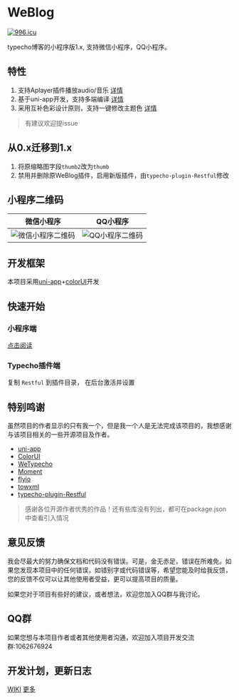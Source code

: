 # WeBlog

<a href="https://996.icu"><img src="https://img.shields.io/badge/link-996.icu-red.svg" alt="996.icu" /></a>

typecho博客的小程序版1.x, 支持微信小程序，QQ小程序。

## 特性

1. 支持Aplayer插件播放audio/音乐 [详情](https://www.thinkmoon.cn/20191122/cid=555.html#article-header-1)
2. 基于uni-app开发，支持多端编译 [详情](https://www.thinkmoon.cn/20191122/cid=555.html#article-header-2)
3. 采用互补色彩设计原则，支持一键修改主题色 [详情](https://www.thinkmoon.cn/20191122/cid=555.html#article-header-3)

> 有建议欢迎提issue

## 从0.x迁移到1.x

1. 将原缩略图字段`thumb2`改为`thumb`
2. 禁用并删除原WeBlog插件，启用新版插件，由`typecho-plugin-Restful`修改

## 小程序二维码

|  微信小程序   | QQ小程序 |
|  ----  | ----  |
| ![微信小程序二维码][2]  | ![QQ小程序二维码][3] |

## 开发框架

本项目采用[uni-app](https://uniapp.dcloud.io/component/README)+[colorUI](https://github.com/weilanwl/ColorUI)开发

## 快速开始

### 小程序端

[点击阅读](https://github.com/thinkmoon/WeBlog/tree/v1.x/uni-app-cli)

### Typecho插件端

复制 `Restful` 到插件目录， 在后台激活并设置

## 特别鸣谢

虽然项目的作者显示的只有我一个，但是我一个人是无法完成该项目的，我想感谢与该项目相关的一些开源项目及作者。

* [uni-app](https://github.com/dcloudio/uni-app)
* [ColorUI](https://github.com/weilanwl/ColorUI)
* [WeTypecho](https://github.com/MingliangLu/WeTypecho)
* [Moment](https://momentjs.com/)
* [flyio](https://github.com/wendux/fly)
* [towxml](https://github.com/sbfkcel/towxml)
* [typecho-plugin-Restful](https://github.com/moefront/typecho-plugin-Restful)

> 感谢各位开源作者优秀的作品！还有些库没有列出，都可在package.json中查看引入情况

## 意见反馈

我会尽最大的努力确保文档和代码没有错误。可是，金无赤足，错误在所难免。如果您发现本项目中的任何错误，如错别字或代码错误等，希望您能及时给我反馈，您的反馈不仅可以让其他使用者受益，更可以提高项目的质量。

如果您对于项目有些好的建议，或者想法，欢迎您加入QQ群与我讨论。

## QQ群

如果您想与本项目作者或者其他使用者沟通，欢迎加入项目开发交流群:1062676924

## 开发计划，更新日志

[WIKI](https://github.com/thinkmoon/WeBlog/wiki) 
[更多](https://www.thinkmoon.cn/20191122/cid=555.html)

  [2]: https://blog.cdn.thinkmoon.cn/blog/typecho/2019-11-22T07:58:08.png
  [3]: https://blog.cdn.thinkmoon.cn/blog/typecho/2576c006617a8efb2218a1e9145646a4.png

